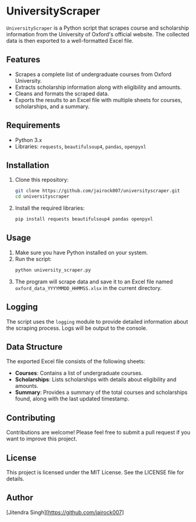 # UniversityScraper

`UniversityScraper` is a Python script that scrapes course and scholarship information from the University of Oxford's official website. The collected data is then exported to a well-formatted Excel file.

## Features

- Scrapes a complete list of undergraduate courses from Oxford University.
- Extracts scholarship information along with eligibility and amounts.
- Cleans and formats the scraped data.
- Exports the results to an Excel file with multiple sheets for courses, scholarships, and a summary.

## Requirements

- Python 3.x
- Libraries: `requests`, `beautifulsoup4`, `pandas`, `openpyxl`

## Installation

1. Clone this repository:
   ```bash
   git clone https://github.com/jairock007/universityscraper.git
   cd universityscraper
   ```

2. Install the required libraries:
   ```bash
   pip install requests beautifulsoup4 pandas openpyxl
   ```

## Usage

1. Make sure you have Python installed on your system.
2. Run the script:
   ```bash
   python university_scraper.py
   ```
3. The program will scrape data and save it to an Excel file named `oxford_data_YYYYMMDD_HHMMSS.xlsx` in the current directory.

## Logging

The script uses the `logging` module to provide detailed information about the scraping process. Logs will be output to the console.

## Data Structure

The exported Excel file consists of the following sheets:

- **Courses**: Contains a list of undergraduate courses.
- **Scholarships**: Lists scholarships with details about eligibility and amounts.
- **Summary**: Provides a summary of the total courses and scholarships found, along with the last updated timestamp.

## Contributing

Contributions are welcome! Please feel free to submit a pull request if you want to improve this project.

## License

This project is licensed under the MIT License. See the LICENSE file for details.

## Author

[Jitendra Singh][https://github.com/jairock007]

